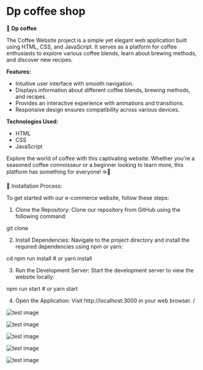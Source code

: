 
# Dp coffee shop 

📝 **Dp coffee**

The Coffee Website project is a simple yet elegant web application built using HTML, CSS, and JavaScript. It serves as a platform for coffee enthusiasts to explore various coffee blends, learn about brewing methods, and discover new recipes.

**Features:**
- Intuitive user interface with smooth navigation.
- Displays information about different coffee blends, brewing methods, and recipes.
- Provides an interactive experience with animations and transitions.
- Responsive design ensures compatibility across various devices.

**Technologies Used:**
- HTML
- CSS
- JavaScript

Explore the world of coffee with this captivating website. Whether you're a seasoned coffee connoisseur or a beginner looking to learn more, this platform has something for everyone! ☕🌱



🚀 Installation Process:

To get started with our e-commerce website, follow these steps:

1. Clone the Repository: Clone our repository from GitHub using the following command:

git clone <repository-url>

2. Install Dependencies: Navigate to the project directory and install the required dependencies using npm or yarn:

 cd <project-directory>
npm run install   # or yarn install

3. Run the Development Server: Start the development server to view the website locally:

npm run start   # or yarn start

4. Open the Application:
Visit http://localhost:3000 in your web browser.
/


![test image](https://ik.imagekit.io/sjuj0rpud/FireShot%20Capture%20037%20-%20complete%20coffe%20order%20website%20-%20dpcoffee.netlify.app.png?updatedAt=1714836111793)

![test image](https://ik.imagekit.io/sjuj0rpud/FireShot%20Capture%20038%20-%20complete%20coffe%20order%20website%20-%20dpcoffee.netlify.app.png?updatedAt=1714836125963)

![test image](https://ik.imagekit.io/sjuj0rpud/FireShot%20Capture%20039%20-%20complete%20coffe%20order%20website%20-%20dpcoffee.netlify.app.png?updatedAt=1714836144084)

![test image](https://ik.imagekit.io/sjuj0rpud/FireShot%20Capture%20041%20-%20complete%20coffe%20order%20website%20-%20dpcoffee.netlify.app.png?updatedAt=1714836162971)

![test image](https://ik.imagekit.io/sjuj0rpud/FireShot%20Capture%20040%20-%20complete%20coffe%20order%20website%20-%20dpcoffee.netlify.app.png?updatedAt=1714836175532)

